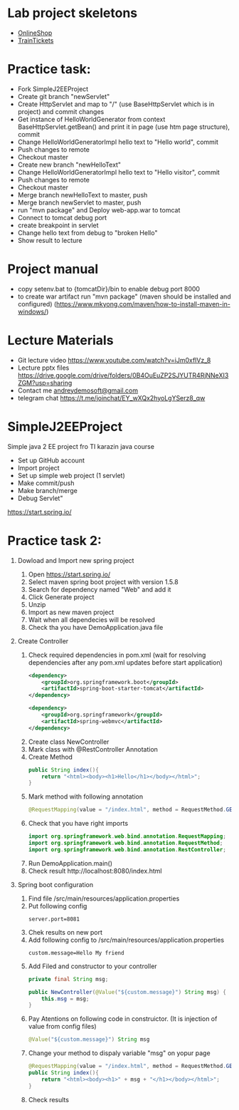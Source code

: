 # Lab project skeletons

 - [OnlineShop](https://github.com/Andreydemo/OnlineShop)
 - [TrainTickets](https://github.com/Andreydemo/TrainTickets)

# Practice task:

- Fork SimpleJ2EEProject
- Create git branch "newServlet"
- Create HttpServlet and map to "/" (use BaseHttpServlet which is in project) and commit changes
- Get instance of HelloWorldGenerator from context BaseHttpServlet.getBean() and print it in page (use htm page structure), commit
- Change HelloWorldGeneratorImpl hello text to "Hello world", commit
- Push changes to remote
- Checkout master
- Create new branch "newHelloText"
- Change HelloWorldGeneratorImpl hello text to "Hello visitor", commit
- Push changes to remote
- Checkout master
- Merge branch newHelloText to master, push
- Merge branch newServlet to master, push
- run "mvn package" and  Deploy web-app.war to tomcat
- Connect to tomcat debug port
- create breakpoint in servlet
- Change hello text from debug to "broken Hello"
- Show result to lecture


# Project manual
- copy setenv.bat to {tomcatDir}/bin to enable debug port 8000
- to create war artifact run "mvn package" (maven should be installed and configured)
 (https://www.mkyong.com/maven/how-to-install-maven-in-windows/)

# Lecture Materials
- Git lecture video https://www.youtube.com/watch?v=iJm0xflVz_8
- Lecture pptx files https://drive.google.com/drive/folders/0B4OuEuZP2SJYUTR4RjNNeXI3ZGM?usp=sharing
- Contact me andreydemosoft@gmail.com
- telegram chat https://t.me/joinchat/EY_wXQx2hyoLgYSerz8_qw

# SimpleJ2EEProject
Simple java 2 EE project fro TI karazin java course

- Set up GitHub account
- Import project
- Set up simple web project (1 servlet)
- Make commit/push
- Make branch/merge
- Debug Servlet"


https://start.spring.io/

# Practice task 2:

1. Dowload and Import new spring project
   1. Open https://start.spring.io/
   2. Select maven spring boot project with version 1.5.8
   3. Search for dependency named "Web" and add it
   4. Click Generate project
   5. Unzip
   6. Import as new maven project
   7. Wait when all dependecies will be resolved
   8. Check tha you have DemoApplication.java file

2. Create Controller
   1. Check required dependencies in pom.xml (wait for resolving dependencies after any pom.xml updates before start application)
      ```xml
      <dependency>
          <groupId>org.springframework.boot</groupId>
          <artifactId>spring-boot-starter-tomcat</artifactId>
      </dependency>

      <dependency>
          <groupId>org.springframework</groupId>
          <artifactId>spring-webmvc</artifactId>
      </dependency>
      ```
   2. Create class NewController
   3. Mark class with @RestController Annotation
   4. Create Method 
      ```java
      public String index(){
          return "<html><body><h1>Hello</h1></body></html>";
      }
      ```
   5. Mark method with following annotation 
      ```java
      @RequestMapping(value = "/index.html", method = RequestMethod.GET)
      ```        
   6. Check that you have right imports 
      ```java
      import org.springframework.web.bind.annotation.RequestMapping;
      import org.springframework.web.bind.annotation.RequestMethod;
      import org.springframework.web.bind.annotation.RestController; 
      ```
   7. Run DemoApplication.main()
   8. Check result http://localhost:8080/index.html

2. Spring boot configuration
   1. Find file /src/main/resources/application.properties
   2. Put following config
      ```
      server.port=8081
      ```          
   3. Chek results on new port
   4. Add following config to /src/main/resources/application.properties
      ```
      custom.message=Hello My friend
      ```
   5. Add Filed and constructor to your controller 
      ```java
      private final String msg;

      public NewController(@Value("${custom.message}") String msg) {
          this.msg = msg;
      }
      ```
   6. Pay Atentions on following code in construictor. (It is injection of value from config files)
      ```java
      @Value("${custom.message}") String msg
      ```
   7. Change your method to dispaly variable "msg" on yopur page
      ```java
      @RequestMapping(value = "/index.html", method = RequestMethod.GET)
      public String index(){
          return "<html><body><h1>" + msg + "</h1></body></html>";
      }
      ```
   8. Check results
